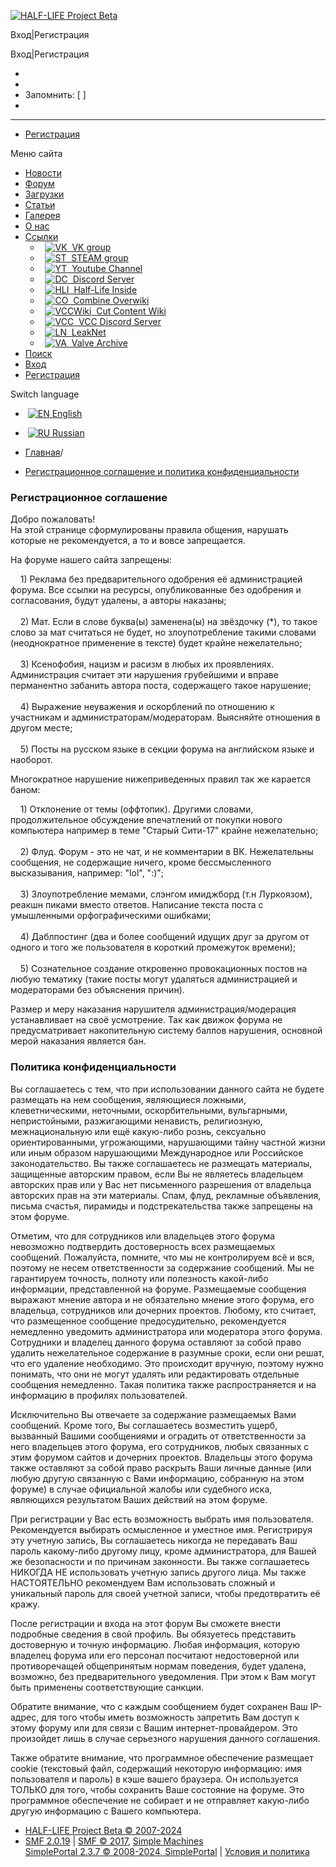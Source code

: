 [![HALF-LIFE Project Beta](https://hl2-beta.ru/Themes/warmlampedvgui/images/theme/hlbp_logo.png)](https://hl2-beta.ru/index.php?PHPSESSID=a1d700706af15fa0d19ba035a34460c6&)

Вход|Регистрация 

Вход|Регистрация 

* 
* 
* Запомнить: [ ] 
* 

* * *

* [Регистрация](https://hl2-beta.ru/index.php?PHPSESSID=a1d700706af15fa0d19ba035a34460c6&action=register)

Меню сайта

* [Новости](https://hl2-beta.ru/index.php?PHPSESSID=a1d700706af15fa0d19ba035a34460c6&)
* [Форум](https://hl2-beta.ru/index.php?PHPSESSID=a1d700706af15fa0d19ba035a34460c6&action=forum)
* [Загрузки](https://hl2-beta.ru/index.php?PHPSESSID=a1d700706af15fa0d19ba035a34460c6&action=downloads)
* [Статьи](https://hl2-beta.ru/index.php?PHPSESSID=a1d700706af15fa0d19ba035a34460c6&action=articles)
* [Галерея](https://hl2-beta.ru/index.php?PHPSESSID=a1d700706af15fa0d19ba035a34460c6&action=gallery)
* [О нас](https://hl2-beta.ru/index.php?PHPSESSID=a1d700706af15fa0d19ba035a34460c6&page=about)
* [Ссылки](https://hl2-beta.ru/index.php?PHPSESSID=a1d700706af15fa0d19ba035a34460c6&page=links)
    *   [![VK](https://hl2-beta.ru/Themes/warmlampedvgui/images/links_icons/vk.png)  VK group](https://vk.com/beta_project)
    *   [![ST](https://hl2-beta.ru/Themes/warmlampedvgui/images/links_icons/st.png)  STEAM group](http://steamcommunity.com/groups/hl-beta)
    *   [![YT](https://hl2-beta.ru/Themes/warmlampedvgui/images/links_icons/yt.png)  Youtube Channel](https://www.youtube.com/c/HL2ProjectBeta)
    *   [![DC](https://hl2-beta.ru/Themes/warmlampedvgui/images/links_icons/dc.png)  Discord Server](https://discord.gg/wRnRpFR)
    *   [![HLI](https://hl2-beta.ru/Themes/warmlampedvgui/images/links_icons/hli.png)  Half-Life Inside](http://www.hl-inside.ru/)
    *   [![CO](https://hl2-beta.ru/Themes/warmlampedvgui/images/links_icons/ow.png)  Combine Overwiki](http://combineoverwiki.net/wiki/Main_Page)
    *   [![VCCWiki](https://hl2-beta.ru/Themes/warmlampedvgui/images/links_icons/vccwiki.png)  Cut Content Wiki](https://vcc.wiki/)
    *   [![VCC](https://hl2-beta.ru/Themes/warmlampedvgui/images/links_icons/vcc.png)  VCC Discord Server](https://discord.gg/scXwfXt)
    *   [![LN](https://hl2-beta.ru/Themes/warmlampedvgui/images/links_icons/ln.png)  LeakNet](https://leaknet.org/)
    *   [![VA](https://hl2-beta.ru/Themes/warmlampedvgui/images/links_icons/va.png)  Valve Archive](https://valvearchive.com/)
* [Поиск](https://hl2-beta.ru/index.php?PHPSESSID=a1d700706af15fa0d19ba035a34460c6&action=search)
* [Вход](https://hl2-beta.ru/index.php?PHPSESSID=a1d700706af15fa0d19ba035a34460c6&action=login)
* [Регистрация](https://hl2-beta.ru/index.php?PHPSESSID=a1d700706af15fa0d19ba035a34460c6&action=register)

Switch language

*  [![EN](https://hl2-beta.ru/english.png "EN") English](https://hl2-beta.ru/index.php?PHPSESSID=a1d700706af15fa0d19ba035a34460c6&action=agreement;language=english)
*  [![RU](https://hl2-beta.ru/russian.png "RU") Russian](https://hl2-beta.ru/index.php?PHPSESSID=a1d700706af15fa0d19ba035a34460c6&action=agreement;language=russian-utf8)

* [Главная](https://hl2-beta.ru/index.php?PHPSESSID=a1d700706af15fa0d19ba035a34460c6&)/
* [Регистрационное соглашение и политика конфиденциальности](https://hl2-beta.ru/index.php?PHPSESSID=a1d700706af15fa0d19ba035a34460c6&action=agreement)

### Регистрационное соглашение

Добро пожаловать!  
На этой странице сформулированы правила общения, нарушать которые не рекомендуется, а то и вовсе запрещается.  
  
На форуме нашего сайта запрещены:  
  
    1) Реклама без предварительного одобрения её администрацией форума. Все ссылки на ресурсы, опубликованные без одобрения и согласования, будут удалены, а авторы наказаны;  
     
    2) Мат. Если в слове буква(ы) заменена(ы) на звёздочку (\*), то такое слово за мат считаться не будет, но злоупотребление такими словами (неоднократное применение в тексте) будет крайне нежелательно;  
     
    3) Ксенофобия, нацизм и расизм в любых их проявлениях. Администрация считает эти нарушения грубейшими и вправе перманентно забанить автора поста, содержащего такое нарушение;  
     
    4) Выражение неуважения и оскорблений по отношению к участникам и администраторам/модераторам. Выясняйте отношения в другом месте;  
     
    5) Посты на русском языке в секции форума на английском языке и наоборот.  
  
  
Многократное нарушение нижеприведенных правил так же карается баном:  
  
  
    1) Отклонение от темы (оффтопик). Другими словами, продолжительное обсуждение впечатлений от покупки нового компьютера например в теме "Старый Сити-17" крайне нежелательно;  
     
    2) Флуд. Форум - это не чат, и не комментарии в ВК. Нежелательны сообщения, не содержащие ничего, кроме бессмысленного высказывания, например: "lol", ":)";  
     
    3) Злоупотребление мемами, слэнгом имиджборд (т.н Луркоязом), реакшн пиками вместо ответов. Написание текста поста с умышленными орфографическими ошибками;  
     
    4) Даблпостинг (два и более сообщений идущих друг за другом от одного и того же пользователя в короткий промежуток времени);  
     
    5) Сознательное создание откровенно провокационных постов на любую тематику (такие посты могут удаляться администрацией и модераторами без объяснения причин).  
  
Размер и меру наказания нарушителя администрация/модерация устанавливает на своё усмотрение. Так как движок форума не предусматривает накопительную систему баллов нарушения, основной мерой наказания является бан.

  

### Политика конфиденциальности

Вы соглашаетесь с тем, что при использовании данного сайта не будете размещать на нем сообщения, являющиеся ложными, клеветническими, неточными, оскорбительными, вульгарными, непристойными, разжигающими ненависть, религиозную, межнациональную или ещё какую-либо рознь, сексуально ориентированными, угрожающими, нарушающими тайну частной жизни или иным образом нарушающими Международное или Российское законодательство. Вы также соглашаетесь не размещать материалы, защищенные авторским правом, если Вы не являетесь владельцем авторских прав или у Вас нет письменного разрешения от владельца авторских прав на эти материалы. Спам, флуд, рекламные объявления, письма счастья, пирамиды и подстрекательства также запрещены на этом форуме.  
  
Отметим, что для сотрудников или владельцев этого форума невозможно подтвердить достоверность всех размещаемых сообщений. Пожалуйста, помните, что мы не контролируем всё и вся, поэтому не несем ответственности за содержание сообщений. Мы не гарантируем точность, полноту или полезность какой-либо информации, представленной на форуме. Размещаемые сообщения выражают мнение автора и не обязательно мнение этого форума, его владельца, сотрудников или дочерних проектов. Любому, кто считает, что размещенное сообщение предосудительно, рекомендуется немедленно уведомить администратора или модератора этого форума. Сотрудники и владелец данного форума оставляют за собой право удалить нежелательное содержание в разумные сроки, если они решат, что его удаление необходимо. Это происходит вручную, поэтому нужно понимать, что они не могут удалять или редактировать отдельные сообщения немедленно. Такая политика также распространяется и на информацию в профилях пользователей.  
  
Исключительно Вы отвечаете за содержание размещаемых Вами сообщений. Кроме того, Вы соглашаетесь возместить ущерб, вызванный Вашими сообщениями и оградить от ответственности за него владельцев этого форума, его сотрудников, любых связанных с этим форумом сайтов и дочерних проектов. Владельцы этого форума также оставляют за собой право раскрыть Ваши личные данные (или любую другую связанную с Вами информацию, собранную на этом форуме) в случае официальной жалобы или судебного иска, являющихся результатом Ваших действий на этом форуме.  
  
При регистрации у Вас есть возможность выбрать имя пользователя. Рекомендуется выбирать осмысленное и уместное имя. Регистрируя эту учетную запись, Вы соглашаетесь никогда не передавать Ваш пароль какому-либо другому лицу, кроме администратора, для Вашей же безопасности и по причинам законности. Вы также соглашаетесь НИКОГДА НЕ использовать учетную запись другого лица. Мы также НАСТОЯТЕЛЬНО рекомендуем Вам использовать сложный и уникальный пароль для своей учетной записи, чтобы предотвратить её кражу.  
  
После регистрации и входа на этот форум Вы сможете внести подробные сведения в свой профиль. Вы обязуетесь представить достоверную и точную информацию. Любая информация, которую владелец форума или его персонал посчитают недостоверной или противоречащей общепринятым нормам поведения, будет удалена, возможно, без предварительного уведомления. При этом к Вам могут быть применены соответствующие санкции.  
  
Обратите внимание, что с каждым сообщением будет сохранен Ваш IP-адрес, для того чтобы иметь возможность запретить Вам доступ к этому форуму или для связи с Вашим интернет-провайдером. Это произойдет лишь в случае серьезного нарушения данного соглашения.  
  
Также обратите внимание, что программное обеспечение размещает cookie (текстовый файл, содержащий некоторую информацию: имя пользователя и пароль) в кэше вашего браузера. Он используется ТОЛЬКО для того, чтобы сохранить Ваше состояние на форуме. Это программное обеспечение не собирает и не отправляет какую-либо другую информацию с Вашего компьютера.

* [HALF-LIFE Project Beta © 2007-2024](http://hl2-beta.ru/ "HALF-LIFE Project Beta")
* [SMF 2.0.19](https://hl2-beta.ru/index.php?PHPSESSID=a1d700706af15fa0d19ba035a34460c6&action=credits "Simple Machines Forum") | [SMF © 2017](http://www.simplemachines.org/about/smf/license.php "License"), [Simple Machines](http://www.simplemachines.org/ "Simple Machines")  
    [SimplePortal 2.3.7 © 2008-2024, SimplePortal](https://simpleportal.net/) | [Условия и политика](https://hl2-beta.ru/index.php?PHPSESSID=a1d700706af15fa0d19ba035a34460c6&action=agreement)